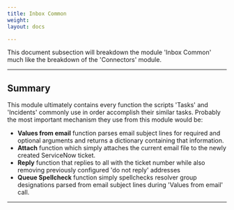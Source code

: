 ```yaml
---
title: Inbox Common
weight: 
layout: docs

---
```

This document subsection will breakdown the module 'Inbox Common' much like the breakdown of the 'Connectors' module.

<hr />

## Summary

This module ultimately contains every function the scripts 'Tasks' and 'Incidents' commonly use in order accomplish their similar tasks. Probably the most important mechanism they use from this module would be:

* **Values from email** function parses email subject lines for required and optional arguments and returns a dictionary containing that information.
* **Attach** function which simply attaches the current email file to the newly created ServiceNow ticket.
* **Reply** function that replies to all with the ticket number while also removing previously configured 'do not reply' addresses
* **Queue Spellcheck** function simply spellchecks resolver group designations parsed from email subject lines during 'Values from email' call.

<hr />
